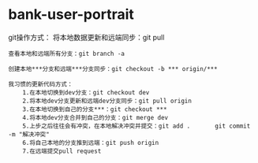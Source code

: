 # bank-user-portrait
git操作方式：
	将本地数据更新和远端同步：git pull
	
	查看本地和远端所有分支：git branch -a
	
	创建本地***分支和远端***分支同步：git checkout -b *** origin/***
	
	我习惯的更新代码方式：
		1.在本地切换到dev分支：git checkout dev
		2.将本地dev分支更新和远端dev分支同步：git pull origin
		3.在本地切换到自己的分支***：git checkout ***
		4.将本地dev分支合并到自己的分支：git merge dev
		5.上步之后往往会有冲突，在本地解决冲突并提交：git add .       git commit -m "解决冲突"
		6.将自己本地的分支推到远端：git push origin
		7.在远端提交pull request
